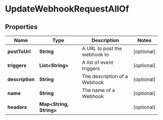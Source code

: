 

# UpdateWebhookRequestAllOf


## Properties

Name | Type | Description | Notes
------------ | ------------- | ------------- | -------------
**postToUrl** | **String** | A URL to post the webhook to |  [optional]
**triggers** | **List&lt;String&gt;** | A list of event triggers |  [optional]
**description** | **String** | The description of a Webhook |  [optional]
**name** | **String** | The name of a Webhook |  [optional]
**headers** | **Map&lt;String, String&gt;** |  |  [optional]



